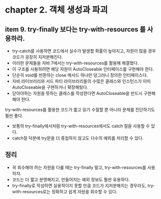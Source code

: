 # chapter 2. 객체 생성과 파괴 

## item 9. try-finally 보다는 try-with-resources 를 사용하라.

* try-catch를 사용하면 코드에서 실수가 발생할 확률이 높아지고, 자원이 많을 경우 코드가 굉장히 지저분해진다.
* 이러한 문제들을 자바 7에서는 try-with-resources를 활용해 해결했다.
* 이 구조를 사용하려면 해당 자원이 AutoCloseable 인터페이스를 구현해야 한다.
* 단순히 void를 반환하는 close 메서드 하나만 덩그러니 정의한 인터페이스다.
* 자바 라이브러리와 서드 파티 라이브러리들의 수많은 클래스와 인스턴스가 이미 AutoCloseable을 구현하거나 확장해뒀다.
* 닫아야하는 자원을 뜻하는 클래스를 작성한다면 AutoCloseable을 반드시 구현해해야 한다.

try-with-resources를 활용한 코드가 짧고 읽기 수월할 뿐 아니라 문제를 진단하기도 훨씬 좋다.

* 보통의 try-finally에서처럼 try-with-resources에서도 catch 절을 사용할 수 있다.
* catch절 덕분에 try문을 더 중첩하지 않고도 다수의 예외를 처리할 수 있다.

## 정리

* 꼭 회수해야 하는 자원을 다룰 때는 try-finally 말고, try-with-resources를 사용하자.
* 코드는 더 짧고 분명해지고, 만들어지는 예외 정보도 훨씬 유용하다.
* try-finally로 작성하면 실용적이지 못할 만큼 코드가 지저분해지는 경우라도, try-with-resources로는 정확하고 쉽게 자원을 회수할 수 있다.